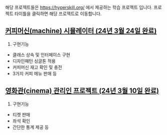 해당 프로젝트들은 https://hyperskill.org/ 에서 제공하는 학습 프로젝트 입니다.
프로젝트 타이틀을 클릭하면 해당 프로젝트로 이동합니다.

## [커피머신(machine) 시뮬레이터 (24년 3월 24일 완료)](./machine)
1. 구현기능
- 클래스 상속 및 인터페이스 구현
- 디자인패턴 싱글톤 적용
- 커피머신 재고 확인 및 충전
- 3가지 커피 메뉴 판매 등

## [영화관(cinema) 관리인 프로젝트 (24년 3월 10일 완료)](./cinema)
1. 구현기능
- 티켓 판매
- 좌석 확인
- 간단한 통계 제공 등


